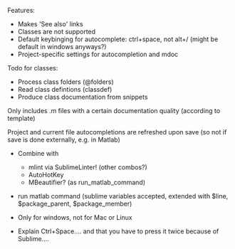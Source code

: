 Features:

- Makes 'See also' links
- Classes are not supported
- Default keybinging for autocomplete: ctrl+space, not alt+/ (might be default in windows anyways?)
- Project-specific settings for autocompletion and mdoc

Todo for classes:
- Process class folders (@folders)
- Read class defintions (classdef)
- Produce class documentation from snippets

Only includes .m files with a certain documentation quality (according to template)

Project and current file autocompletions are refreshed upon save (so not if save is done externally, e.g. in Matlab)

- Combine with 
    + mlint via SublimeLinter! (other combos?)
    + AutoHotKey
    + MBeautifier? (as run_matlab_command)

- run matlab command (sublime variables accepted, extended with $line, $package_parent, $package_member)

- Only for windows, not for Mac or Linux

- Explain Ctrl+Space.... and that you have to press it twice because of Sublime....
